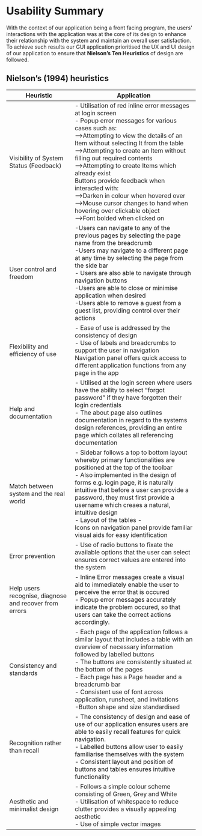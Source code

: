 # Usability Summary
With the context of our application being a front facing program, the users' interactions with the application was at the core of its design to enhance their relationship with the system and maintain an overall user satisfaction. To achieve such results our GUI application prioritised the UX and UI design of our application to ensure that **Nielson’s Ten Heuristics** of design are followed.

## Nielson’s (1994) heuristics
| Heuristic |  Application |
|---|---|
| Visibility of System Status (Feedback)| -	Utilisation of red inline error messages at login screen <br/>-	Popup error messages for various cases such as: <br/>-->Attempting to view the details of an Item without selecting It from the table <br/> -->Attempting to create an Item without filling out required contents <br/>  -->Attempting to create Items which already exist <br/>Buttons provide feedback when interacted with:<br/>   -->Darken in colour when hovered over <br/>-->Mouse cursor changes to hand when hovering over clickable object<br/>    -->Font bolded when clicked on |
| User control and freedom  |  -Users can navigate to any of the previous pages by selecting the page name from the breadcrumb<br/>-Users may navigate to a different page at any time by selecting the page from the side bar <br/>-	Users are also able to navigate through navigation buttons <br/>-Users are able to close or minimise application when desired<br/>-Users able to remove a guest from a guest list, providing control over their actions |
| Flexibility and efficiency of use  | -	Ease of use is addressed by the consistency of design<br/>-	Use of labels and breadcrumbs to support the user in navigation <br/>Navigation panel offers quick access to different application functions from any page in the app|
| Help and documentation |  -	Utilised at the login screen where users have the ability to select “forgot password” if they have forgotten their login credentials<br/>-	The about page also outlines documentation in regard to the systems design references, providing an entire page which collates all referencing documentation|
| Match between system and the real world  | -	Sidebar follows a top to bottom layout whereby primary functionalities are positioned at the top of the toolbar<br/>-	Also implemented in the design of forms e.g. login page, it is naturally intuitive that before a user can provide a password, they must first provide a username which creaes a natural, intuitive design<br/>-	Layout of the tables - <br/>Icons on navigation panel provide familiar visual aids for easy identification|
| Error prevention | -	  Use of radio buttons to fixate the available options that the user can select ensures correct values are entered into the system  |
| Help users recognise, diagnose and recover from errors |-	 Inline Error messages create a visual aid to immediately enable the user to perceive the error that is occured<br/>-	 Popup error messages accurately indicate the problem occured, so that users can take the correct actions accordingly.|
| Consistency and standards  | -	Each page of the application follows a similar layout that includes a table with an overview of necessary information followed by labelled buttons<br/>-	The buttons are consistently situated at the bottom of the pages<br/>-	Each page has a Page header and a breadcrumb bar<br/>-	 Consistent use of font across application, runsheet, and invitations<br/>-Button shape and size standardised |
| Recognition rather than recall  | -	The consistency of design and ease of use of our application ensures users are able to easily recall features for quick navigation.<br/>-	Labelled buttons allow user to easily familiarise themselves with the system<br/>-	Consistent layout and position of buttons and tables ensures intuitive functionality|
| Aesthetic and minimalist design | -	Follows a simple colour scheme consisting of Green, Grey and White<br/>-	Utilisation of whitespace to reduce clutter provides a visually appealing aesthetic<br/>-	Use of simple vector images|




